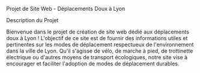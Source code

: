 Projet de Site Web - Déplacements Doux à Lyon

Description du Projet

Bienvenue dans le projet de création de site web dédié aux déplacements doux à Lyon ! L'objectif de ce site est de fournir des informations utiles et pertinentes sur les modes de déplacement respectueux de l'environnement dans la ville de Lyon. Qu'il s'agisse de vélo, de marche à pied, de trottinette électrique ou d'autres moyens de transport écologiques, notre site vise à encourager et faciliter l'adoption de modes de déplacement durables.
